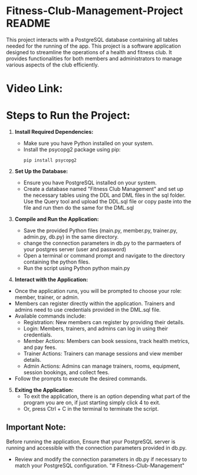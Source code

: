 # Fitness-Club-Management-Project README

This project interacts with a PostgreSQL database containing all tables needed for the running of the app. This project is a software application designed to streamline the operations of a health and fitness club. It provides functionalities for both members and administrators to manage various aspects of the club efficiently.

# Video Link: 

# Steps to Run the Project:
1. **Install Required Dependencies:**
   - Make sure you have Python installed on your system.
   - Install the psycopg2 package using pip:
     ```
     pip install psycopg2
     ```
2. **Set Up the Database:**
   - Ensure you have PostgreSQL installed on your system.
   - Create a database named "Fitness Club Management" and set up the necessary tables using the DDL and DML files in the sql folder. Use the Query tool and upload the DDL.sql file or copy paste into the file and run then do the same for the DML.sql

3. **Compile and Run the Application:**
   - Save the provided Python files (main.py, member.py, trainer.py, admin.py, db.py) in  the same directory.
   - change the connection parameters in db.py to the parmaeters of your postgres server (user and password)
   - Open a terminal or command prompt and navigate to the directory containing the python files.
   - Run the script using Python python main.py

4. **Interact with the Application:**  
  - Once the application runs, you will be prompted to choose your role: member, trainer, or admin.
  - Members can register directly within the application. Trainers and admins need to use credentials provided in the DML.sql file.
  - Available commands include:
      - Registration: New members can register by providing their details.
      - Login: Members, trainers, and admins can log in using their credentials.
      - Member Actions: Members can book sessions, track health metrics, and pay fees.
      - Trainer Actions: Trainers can manage sessions and view member details.
      - Admin Actions: Admins can manage trainers, rooms, equipment, session bookings, and collect fees.
  - Follow the prompts to execute the desired commands.

5. **Exiting the Application:**
   - To exit the application, there is an option depending what part of the program you are on, if just starting simply click 4 to exit.
   - Or, press Ctrl + C in the terminal to terminate the script.

## Important Note:
Before running the application, Ensure that your PostgreSQL server is running and accessible with the connection parameters provided in db.py.
- Review and modify the connection parameters in db.py if necessary to match your PostgreSQL configuration.
"# Fitness-Club-Management" 
